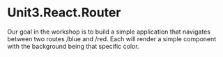 # Unit3.React.Router
Our goal in the workshop is to build a simple application that navigates between two routes /blue and /red. Each will render a simple component with the background being that specific color.
